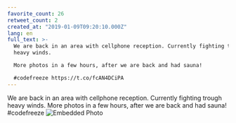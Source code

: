 ```yaml
---
favorite_count: 26
retweet_count: 2
created_at: "2019-01-09T09:20:10.000Z"
lang: en
full_text: >-
  We are back in an area with cellphone reception. Currently fighting trough
  heavy winds. 

  More photos in a few hours, after we are back and had sauna!

  #codefreeze https://t.co/fcAN4DCiPA
---
```


We are back in an area with cellphone reception. Currently fighting trough heavy
winds. More photos in a few hours, after we are back and had sauna! #codefreeze
![Embedded Photo](https://twitter-media-coderbyheart.s3.eu-north-1.amazonaws.com/1082930018462978048-DwdXGp6W0AEupJc.jpg)

